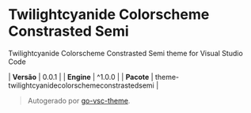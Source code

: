# Twilightcyanide Colorscheme Constrasted Semi

Twilightcyanide Colorscheme Constrasted Semi theme for Visual Studio Code

| **Versão** | 0.0.1 |
| **Engine** | ^1.0.0 |
| **Pacote** | theme-twilightcyanidecolorschemeconstrastedsemi |

> Autogerado por [go-vsc-theme](https://github.com/natalbu/go-vsc-theme).
